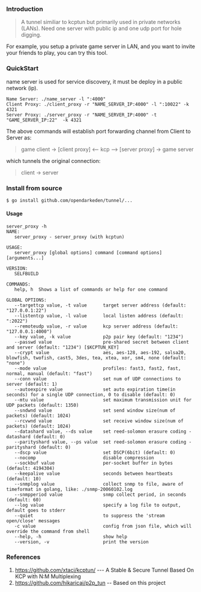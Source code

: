 ### Introduction

> A tunnel similiar to kcptun but primarily used in private networks (LANs).
> Need one server with public ip and one udp port for hole digging. 

For example, you setup a private game server in LAN, and you want to invite your friends to play, you can try this tool.

### QuickStart

name server is used for service discovery, it must be deploy in a public network (ip).

```
Name Server: ./name_server -l ":4000" 
Client Proxy: ./client_proxy -r "NAME_SERVER_IP:4000" -l ":10022" -k 4321
Server Proxy: ./server_proxy -r "NAME_SERVER_IP:4000" -t "GAME_SERVER_IP:22"  -k 4321
```
The above commands will establish port forwarding channel from Client to Server as:

> game client ->  [client proxy]    <--  kcp -->    [server proxy]  -> game server

which tunnels the original connection:

> client -> server

### Install from source

```
$ go install github.com/opendarkeden/tunnel/...
```

#### Usage

```
server_proxy -h
NAME:
   server_proxy - server_proxy (with kcptun)

USAGE:
   server_proxy [global options] command [command options] [arguments...]

VERSION:
   SELFBUILD

COMMANDS:
   help, h  Shows a list of commands or help for one command

GLOBAL OPTIONS:
   --targettcp value, -t value      target server address (default: "127.0.0.1:22")
   --listentcp value, -l value      local listen address (default: ":2022")
   --remoteudp value, -r value      kcp server address (default: "127.0.0.1:4000")
   --key value, -k value            p2p pair key (default: "1234")
   --passwd value                   pre-shared secret between client and server (default: "1234") [$KCPTUN_KEY]
   --crypt value                    aes, aes-128, aes-192, salsa20, blowfish, twofish, cast5, 3des, tea, xtea, xor, sm4, none (default: "none")
   --mode value                     profiles: fast3, fast2, fast, normal, manual (default: "fast")
   --conn value                     set num of UDP connections to server (default: 1)
   --autoexpire value               set auto expiration time(in seconds) for a single UDP connection, 0 to disable (default: 0)
   --mtu value                      set maximum transmission unit for UDP packets (default: 1350)
   --sndwnd value                   set send window size(num of packets) (default: 1024)
   --rcvwnd value                   set receive window size(num of packets) (default: 1024)
   --datashard value, --ds value    set reed-solomon erasure coding - datashard (default: 0)
   --parityshard value, --ps value  set reed-solomon erasure coding - parityshard (default: 0)
   --dscp value                     set DSCP(6bit) (default: 0)
   --nocomp                         disable compression
   --sockbuf value                  per-socket buffer in bytes (default: 4194304)
   --keepalive value                seconds between heartbeats (default: 10)
   --snmplog value                  collect snmp to file, aware of timeformat in golang, like: ./snmp-20060102.log
   --snmpperiod value               snmp collect period, in seconds (default: 60)
   --log value                      specify a log file to output, default goes to stderr
   --quiet                          to suppress the 'stream open/close' messages
   -c value                         config from json file, which will override the command from shell
   --help, -h                       show help
   --version, -v                    print the version
```

### References

1. https://github.com/xtaci/kcptun/ --- A Stable & Secure Tunnel Based On KCP with N:M Multiplexing
2. https://github.com/hikaricai/p2p_tun -- Based on this project


